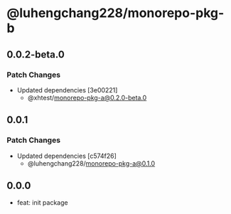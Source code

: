 # @luhengchang228/monorepo-pkg-b

## 0.0.2-beta.0

### Patch Changes

- Updated dependencies [3e00221]
  - @xhtest/monorepo-pkg-a@0.2.0-beta.0

## 0.0.1

### Patch Changes

- Updated dependencies [c574f26]
  - @luhengchang228/monorepo-pkg-a@0.1.0

## 0.0.0

- feat: init package
